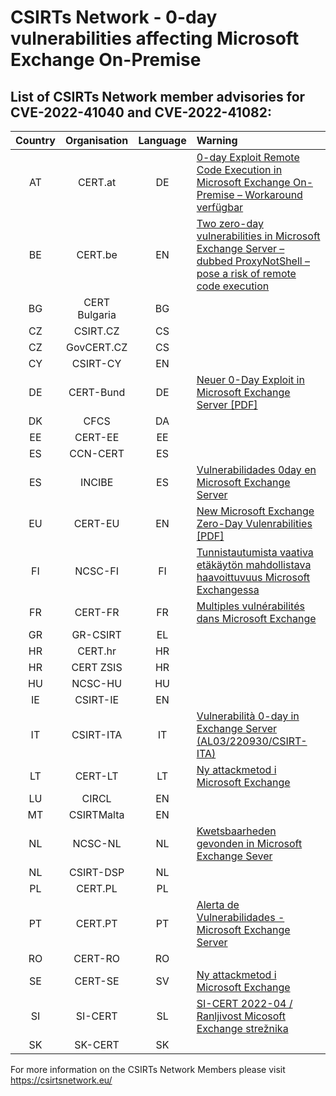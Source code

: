 # CSIRTs Network - 0-day vulnerabilities affecting Microsoft Exchange On-Premise

## List of CSIRTs Network member advisories for CVE-2022-41040 and CVE-2022-41082:

| Country | Organisation | Language | Warning |
| :-----: | :----------: | :------: | :------ | 
| AT | CERT.at | DE | [0-day Exploit Remote Code Execution in Microsoft Exchange On-Premise – Workaround verfügbar](https://cert.at/de/warnungen/2022/9/0-day-exploit-remote-code-execution-in-microsoft-exchange-on-premise-workaround-verfugbar) |
| BE | CERT.be | EN | [Two zero-day vulnerabilities in Microsoft Exchange Server – dubbed ProxyNotShell – pose a risk of remote code execution](https://cert.be/en/two-zero-day-vulnerabilities-microsoft-exchange-server-dubbed-proxynotshell-pose-risk-remote-code) |
| BG | CERT Bulgaria | BG | |
| CZ | CSIRT.CZ | CS | |
| CZ | GovCERT.CZ | CS | |
| CY | CSIRT-CY | EN | |
| DE | CERT-Bund | DE | [Neuer 0-Day Exploit in Microsoft Exchange Server [PDF]](https://www.bsi.bund.de/SharedDocs/Cybersicherheitswarnungen/DE/2022/2022-258168-1032.pdf?__blob=publicationFile) |
| DK | CFCS | DA | |
| EE | CERT-EE | EE | |
| ES | CCN-CERT | ES | |
| ES | INCIBE | ES | [Vulnerabilidades 0day en Microsoft Exchange Server](https://www.incibe-cert.es/alerta-temprana/avisos-seguridad/vulnerabilidades-0day-microsoft-exchange-server) |
| EU | CERT-EU | EN | [New Microsoft Exchange Zero-Day Vulenrabilities [PDF]](https://www.cert.europa.eu/static/SecurityAdvisories/2022/CERT-EU-SA2022-068.pdf)|
| FI | NCSC-FI | FI | [Tunnistautumista vaativa etäkäytön mahdollistava haavoittuvuus Microsoft Exchangessa](https://www.kyberturvallisuuskeskus.fi/fi/haavoittuvuus_14/2022) |
| FR | CERT-FR | FR | [Multiples vulnérabilités dans Microsoft Exchange](https://www.cert.ssi.gouv.fr/alerte/CERTFR-2022-ALE-008/) |
| GR | GR-CSIRT | EL | |
| HR | CERT.hr | HR | |
| HR | CERT ZSIS | HR | |
| HU | NCSC-HU | HU | |
| IE | CSIRT-IE | EN | |
| IT | CSIRT-ITA | IT | [Vulnerabilità 0-day in Exchange Server (AL03/220930/CSIRT-ITA)](https://www.csirt.gov.it/contenuti/vulnerabilita-0-day-in-exchage-server-al03-220930-csirt-ita)|
| LT | CERT-LT | LT | [Ny attackmetod i Microsoft Exchange](https://www.nksc.lt/naujienos/microsoft_exchange_server_spragos_cve-2022-41040_i.html)|
| LU | CIRCL | EN | |
| MT | CSIRTMalta | EN | |
| NL | NCSC-NL | NL | [Kwetsbaarheden gevonden in Microsoft Exchange Sever](https://www.ncsc.nl/actueel/advisory?id=NCSC-2022-0610) |
| NL | CSIRT-DSP | NL | |
| PL | CERT.PL | PL | |
| PT | CERT.PT | PT | [Alerta de Vulnerabilidades - Microsoft Exchange Server](https://dyn.cncs.gov.pt/pt/alerta-detalhe/art/135694/alerta-de-vulnerabilidades-microsoft-exchange-server)|
| RO | CERT-RO | RO | |
| SE | CERT-SE | SV | [Ny attackmetod i Microsoft Exchange](https://www.cert.se/2022/09/ny-attackmetod-i-microsoft-exchange) |
| SI | SI-CERT | SL | [SI-CERT 2022-04 / Ranljivost Micosoft Exchange strežnika](https://www.cert.si/si-cert-2022-04/) |
| SK | SK-CERT | SK | |

 

For more information on the CSIRTs Network Members please visit https://csirtsnetwork.eu/ 
